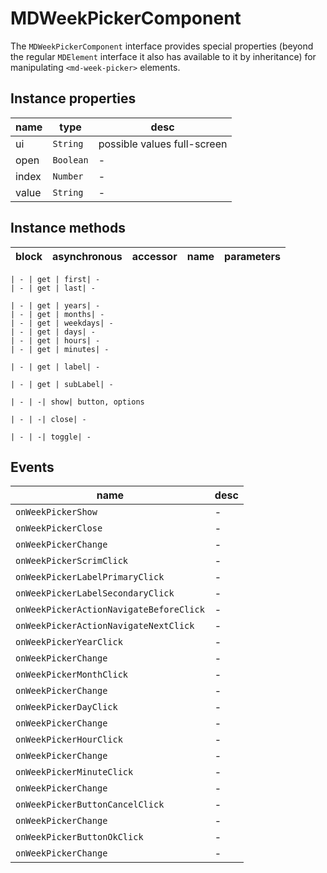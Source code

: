 # MDWeekPickerComponent
The `MDWeekPickerComponent` interface provides special properties (beyond the regular `MDElement` interface it also has available to it by inheritance) for manipulating `<md-week-picker>` elements.

## Instance properties

name|type|desc
---|---|---
ui|`String`|possible values full-screen
open|`Boolean`|-
index|`Number`|-
value|`String`|-

## Instance methods

block| asynchronous | accessor| name| parameters
---| --- | ---| ---| ---

    | - | get | first| -
    | - | get | last| -

    | - | get | years| -
    | - | get | months| -
    | - | get | weekdays| -
    | - | get | days| -
    | - | get | hours| -
    | - | get | minutes| -

    | - | get | label| -

    | - | get | subLabel| -

    | - | -| show| button, options

    | - | -| close| -

    | - | -| toggle| -

## Events

name|desc
---|---
`onWeekPickerShow`|-
`onWeekPickerClose`|-
`onWeekPickerChange`|-
`onWeekPickerScrimClick`|-
`onWeekPickerLabelPrimaryClick`|-
`onWeekPickerLabelSecondaryClick`|-
`onWeekPickerActionNavigateBeforeClick`|-
`onWeekPickerActionNavigateNextClick`|-
`onWeekPickerYearClick`|-
`onWeekPickerChange`|-
`onWeekPickerMonthClick`|-
`onWeekPickerChange`|-
`onWeekPickerDayClick`|-
`onWeekPickerChange`|-
`onWeekPickerHourClick`|-
`onWeekPickerChange`|-
`onWeekPickerMinuteClick`|-
`onWeekPickerChange`|-
`onWeekPickerButtonCancelClick`|-
`onWeekPickerChange`|-
`onWeekPickerButtonOkClick`|-
`onWeekPickerChange`|-

